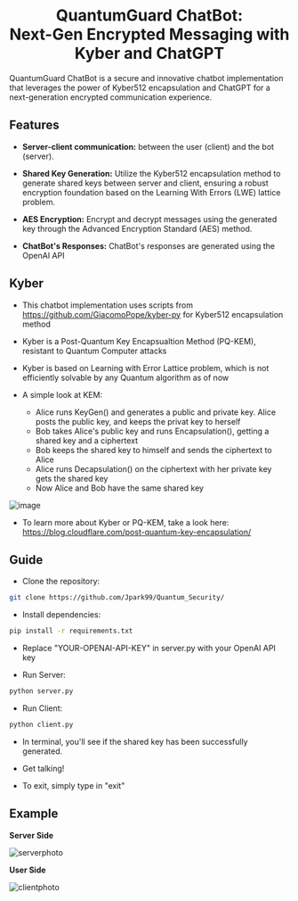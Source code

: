 <h1 align="center"> QuantumGuard ChatBot:<br/>  Next-Gen Encrypted Messaging with Kyber and ChatGPT </h1>


QuantumGuard ChatBot is a secure and innovative chatbot implementation that leverages the power of Kyber512 encapsulation and ChatGPT for a next-generation encrypted communication experience.

## Features
- **Server-client communication:** between the user (client) and the bot (server).
- **Shared Key Generation:** Utilize the Kyber512 encapsulation method to generate shared keys between server and client, ensuring a robust encryption foundation based on the Learning With Errors (LWE) lattice problem.

- **AES Encryption:** Encrypt and decrypt messages using the generated key through the Advanced Encryption Standard (AES) method.

- **ChatBot's Responses:** ChatBot's responses are generated using the OpenAI API

## Kyber

- This chatbot implementation uses scripts from https://github.com/GiacomoPope/kyber-py for Kyber512 encapsulation method
  
- Kyber is a Post-Quantum Key Encapsualtion Method (PQ-KEM), resistant to Quantum Computer attacks

- Kyber is based on Learning with Error Lattice problem, which is not efficiently solvable by any Quantum algorithm as of now

- A simple look at KEM:
    - Alice runs KeyGen() and generates a public and private key. Alice posts the public key, and keeps the privat key to herself
    - Bob takes Alice's public key and runs Encapsulation(), getting a shared key and a ciphertext
    - Bob keeps the shared key to himself and sends the ciphertext to Alice
    - Alice runs Decapsulation() on the ciphertext with her private key gets the shared key
    - Now Alice and Bob have the same shared key

![image](https://github.com/Jpark99/Quantum_Security/assets/10427379/00cd9bf7-794d-424d-a32a-e14660a7c50f)

- To learn more about Kyber or PQ-KEM, take a look here: https://blog.cloudflare.com/post-quantum-key-encapsulation/

## Guide

- Clone the repository:
```bash
git clone https://github.com/Jpark99/Quantum_Security/
```

- Install dependencies:
```bash
pip install -r requirements.txt
```

- Replace "YOUR-OPENAI-API-KEY" in server.py with your OpenAI API key

- Run Server:
```bash
python server.py
```

- Run Client:
```bash
python client.py
```

- In terminal, you'll see if the shared key has been successfully generated.

- Get talking!

- To exit, simply type in "exit"

## Example

**Server Side**

![serverphoto](https://github.com/Jpark99/Quantum_Security/assets/10427379/b96ff7ca-4034-4fae-8160-38fa520a91e0)

**User Side**
  
![clientphoto](https://github.com/Jpark99/Quantum_Security/assets/10427379/dee9285a-8222-405c-8444-4e23cb441153)


